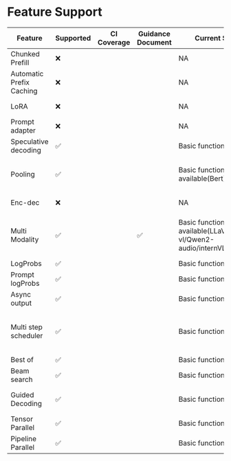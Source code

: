 # Feature Support

|           Feature        | Supported | CI Coverage | Guidance Document |     Current Status        |    Next Step       |
|--------------------------|-----------|-------------|-------------------|---------------------------|--------------------|
| Chunked Prefill          |     ❌    |             |                   |          NA               | Plan in 2025.03.30 |
| Automatic Prefix Caching |     ❌    |             |                   |          NA               | Plan in 2025.03.30 |
|          LoRA            |     ❌    |             |                   |          NA               | Plan in 2025.06.30 |
|      Prompt adapter      |     ❌    |             |                   |          NA               | Plan in 2025.06.30 |
|    Speculative decoding  |     ✅    |             |                   | Basic functions available |   Need fully test  |
|        Pooling           |     ✅    |             |                   | Basic functions available(Bert) | Need fully test and add more models support|
|        Enc-dec           |     ❌    |             |                   |          NA               | Plan in 2025.06.30|
|      Multi Modality      |     ✅    |             |         ✅        | Basic functions available(LLaVA/Qwen2-vl/Qwen2-audio/internVL)| Improve perforamance, and add more models support |
|        LogProbs          |     ✅    |             |                   | Basic functions available |   Need fully test  |
|     Prompt logProbs      |     ✅    |             |                   | Basic functions available |   Need fully test  |
|       Async output       |     ✅    |             |                   | Basic functions available |   Need fully test  |
|   Multi step scheduler   |     ✅    |             |                   | Basic functions available |   Need fully test, Find more details at [<u> Blog </u>](https://blog.vllm.ai/2024/09/05/perf-update.html#batch-scheduling-multiple-steps-ahead-pr-7000), [<u> RFC </u>](https://github.com/vllm-project/vllm/issues/6854) and [<u>issue</u>](https://github.com/vllm-project/vllm/pull/7000)  |
|          Best of         |     ✅    |             |                   | Basic functions available |   Need fully test  |
|        Beam search       |     ✅    |             |                   | Basic functions available |   Need fully test  |
|      Guided Decoding     |     ✅    |             |                   | Basic functions available | Find more details at the [<u>issue</u>](https://github.com/vllm-project/vllm-ascend/issues/177) |
|      Tensor Parallel     |     ✅    |             |                   | Basic functions available |   Need fully test  |
|     Pipeline Parallel    |     ✅    |             |                   | Basic functions available |   Need fully test  |
